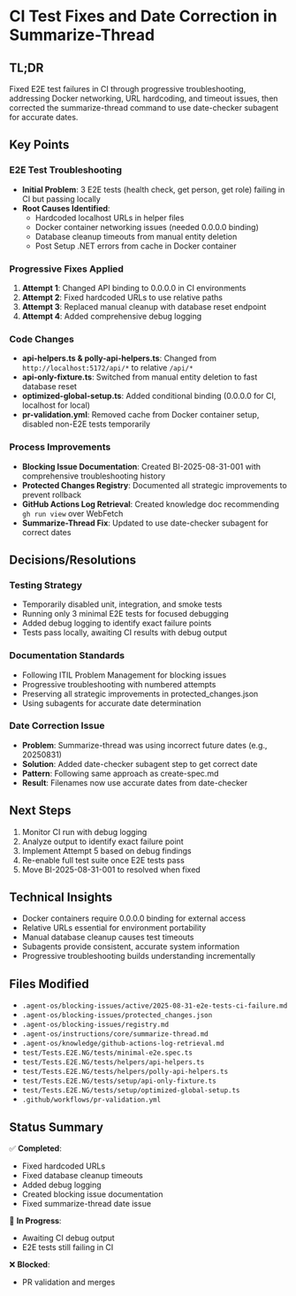 # CI Test Fixes and Date Correction in Summarize-Thread

## TL;DR
Fixed E2E test failures in CI through progressive troubleshooting, addressing Docker networking, URL hardcoding, and timeout issues, then corrected the summarize-thread command to use date-checker subagent for accurate dates.

## Key Points

### E2E Test Troubleshooting
- **Initial Problem**: 3 E2E tests (health check, get person, get role) failing in CI but passing locally
- **Root Causes Identified**:
  - Hardcoded localhost URLs in helper files
  - Docker container networking issues (needed 0.0.0.0 binding)
  - Database cleanup timeouts from manual entity deletion
  - Post Setup .NET errors from cache in Docker container

### Progressive Fixes Applied
1. **Attempt 1**: Changed API binding to 0.0.0.0 in CI environments
2. **Attempt 2**: Fixed hardcoded URLs to use relative paths
3. **Attempt 3**: Replaced manual cleanup with database reset endpoint
4. **Attempt 4**: Added comprehensive debug logging

### Code Changes
- **api-helpers.ts & polly-api-helpers.ts**: Changed from `http://localhost:5172/api/*` to relative `/api/*`
- **api-only-fixture.ts**: Switched from manual entity deletion to fast database reset
- **optimized-global-setup.ts**: Added conditional binding (0.0.0.0 for CI, localhost for local)
- **pr-validation.yml**: Removed cache from Docker container setup, disabled non-E2E tests temporarily

### Process Improvements
- **Blocking Issue Documentation**: Created BI-2025-08-31-001 with comprehensive troubleshooting history
- **Protected Changes Registry**: Documented all strategic improvements to prevent rollback
- **GitHub Actions Log Retrieval**: Created knowledge doc recommending `gh run view` over WebFetch
- **Summarize-Thread Fix**: Updated to use date-checker subagent for correct dates

## Decisions/Resolutions

### Testing Strategy
- Temporarily disabled unit, integration, and smoke tests
- Running only 3 minimal E2E tests for focused debugging
- Added debug logging to identify exact failure points
- Tests pass locally, awaiting CI results with debug output

### Documentation Standards
- Following ITIL Problem Management for blocking issues
- Progressive troubleshooting with numbered attempts
- Preserving all strategic improvements in protected_changes.json
- Using subagents for accurate date determination

### Date Correction Issue
- **Problem**: Summarize-thread was using incorrect future dates (e.g., 20250831)
- **Solution**: Added date-checker subagent step to get correct date
- **Pattern**: Following same approach as create-spec.md
- **Result**: Filenames now use accurate dates from date-checker

## Next Steps
1. Monitor CI run with debug logging
2. Analyze output to identify exact failure point
3. Implement Attempt 5 based on debug findings
4. Re-enable full test suite once E2E tests pass
5. Move BI-2025-08-31-001 to resolved when fixed

## Technical Insights
- Docker containers require 0.0.0.0 binding for external access
- Relative URLs essential for environment portability
- Manual database cleanup causes test timeouts
- Subagents provide consistent, accurate system information
- Progressive troubleshooting builds understanding incrementally

## Files Modified
- `.agent-os/blocking-issues/active/2025-08-31-e2e-tests-ci-failure.md`
- `.agent-os/blocking-issues/protected_changes.json`
- `.agent-os/blocking-issues/registry.md`
- `.agent-os/instructions/core/summarize-thread.md`
- `.agent-os/knowledge/github-actions-log-retrieval.md`
- `test/Tests.E2E.NG/tests/minimal-e2e.spec.ts`
- `test/Tests.E2E.NG/tests/helpers/api-helpers.ts`
- `test/Tests.E2E.NG/tests/helpers/polly-api-helpers.ts`
- `test/Tests.E2E.NG/tests/setup/api-only-fixture.ts`
- `test/Tests.E2E.NG/tests/setup/optimized-global-setup.ts`
- `.github/workflows/pr-validation.yml`

## Status Summary
✅ **Completed**:
- Fixed hardcoded URLs
- Fixed database cleanup timeouts
- Added debug logging
- Created blocking issue documentation
- Fixed summarize-thread date issue

🔄 **In Progress**:
- Awaiting CI debug output
- E2E tests still failing in CI

❌ **Blocked**:
- PR validation and merges